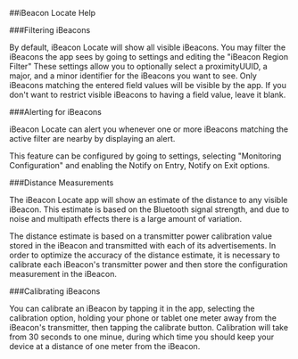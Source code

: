 ---
---
##iBeacon Locate Help

###Filtering iBeacons

By default, iBeacon Locate will show all visible iBeacons.  You may filter the iBeacons the app sees by going to settings and editing the "iBeacon Region Filter"  These settings allow you to optionally select a proximityUUID, a major, and a minor identifier for the iBeacons you want to see.  Only iBeacons matching the entered field values will be visible by the app.
If you don't want to restrict visible iBeacons to having a field value, leave it blank.

###Alerting for iBeacons

iBeacon Locate can alert you whenever one or more iBeacons matching the active filter are nearby by displaying an alert.

This feature can be configured by going to settings, selecting "Monitoring Configuration" and enabling the Notify on Entry, Notify on Exit options.

###Distance Measurements

The iBeacon Locate app will show an estimate of the distance to any visible iBeacon.  This estimate is based on the Bluetooth signal strength, and due to noise and multipath effects there is a large amount of variation.  

The distance estimate is based on a transmitter power calibration value stored in the iBeacon and transmitted with each of its advertisements.  In order to optimize the accuracy of the distance estimate, it is necessary to calibrate each iBeacon's transmitter power and then store the configuration measurement in the iBeacon.

###Calibrating iBeacons

You can calibrate an iBeacon by tapping it in the app, selecting the calibration option, holding your phone or tablet one meter away from the iBeacon's transmitter, then tapping the calibrate button.  Calibration will take from 30 seconds to one minue, during which time you should keep your device at a distance of one meter from the iBeacon.    


 
